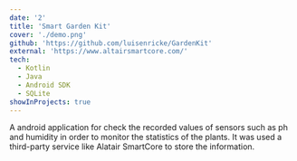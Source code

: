 ```yaml
---
date: '2'
title: 'Smart Garden Kit'
cover: './demo.png'
github: 'https://github.com/luisenricke/GardenKit'
external: 'https://www.altairsmartcore.com/'
tech:
  - Kotlin
  - Java
  - Android SDK
  - SQLite
showInProjects: true
---
```


A android application for check the recorded values of sensors such as ph and humidity in order to monitor the statistics of the plants. It was used a third-party service like Alatair SmartCore to store the information.
